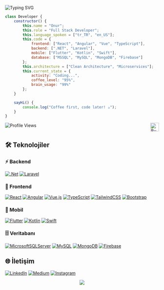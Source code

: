 <div>
  <img src="https://readme-typing-svg.herokuapp.com?font=Fira+Code&size=27&duration=3000&pause=1000&color=6A5ACD&center=true&vCenter=true&width=500&lines=Merhaba+Ben+Onur+TAŞDEMİR+👋;Full+Stack+Developer+🚀;1" alt="Typing SVG" />
</div>

<div align="" width="400">

```javascript
class Developer {
    constructor() {
        this.name = "Onur";
        this.role = "Full Stack Developer";
        this.language_spoken = ["tr_TR", "en_US"];
        this.code = {
            frontend: ["React", "Angular", "Vue", "TypeScript"],
            backend: [".NET", "Laravel"],
            mobile: ["Flutter", "Kotlin", "Swift"],
            database: ["MSSQL", "MySQL", "MongoDB", "Firebase"]
        };
        this.architecture = ["Clean Architecture", "Microservices"];
        this.current_state = {
            activity: "Coding...",
            coffee_level: "95%",
            brain_usage: "99%"
        };
    }

    sayHi() {
        console.log("Coffee first, code later! ☕");
    }
}
```
</div>

<p>
  <img align="left" src="https://komarev.com/ghpvc/?username=onrtsdmr&style=for-the-badge&color=blueviolet" alt="Profile Views"/>
  <a href="https://www.buymeacoffee.com/onurtasdemir" target="_blank">
    <img align="right" src="https://www.buymeacoffee.com/assets/img/custom_images/orange_img.png" alt="Buy Me A Coffee" height="28"/>
  </a>
</p>

<br clear="both"/>

## 🛠 Teknolojiler

### ⚡ Backend
[![.Net](https://img.shields.io/badge/.NET-5C2D91?style=for-the-badge&logo=.net&logoColor=white)](https://learn.microsoft.com/en-us/dotnet/)
[![Laravel](https://img.shields.io/badge/laravel-%23FF2D20.svg?style=for-the-badge&logo=laravel&logoColor=white)](https://laravel.com/docs)

### 🎨 Frontend
[![React](https://img.shields.io/badge/react-%2320232a.svg?style=for-the-badge&logo=react&logoColor=%2361DAFB)](https://react.dev/learn)
[![Angular](https://img.shields.io/badge/angular-%23DD0031.svg?style=for-the-badge&logo=angular&logoColor=white)](https://angular.io/docs)
[![Vue.js](https://img.shields.io/badge/vuejs-%2335495e.svg?style=for-the-badge&logo=vuedotjs&logoColor=%234FC08D)](https://vuejs.org/guide/introduction.html)
[![TypeScript](https://img.shields.io/badge/typescript-%23007ACC.svg?style=for-the-badge&logo=typescript&logoColor=white)](https://www.typescriptlang.org/docs/)
[![TailwindCSS](https://img.shields.io/badge/tailwindcss-%2338B2AC.svg?style=for-the-badge&logo=tailwind-css&logoColor=white)](https://tailwindcss.com/docs)
[![Bootstrap](https://img.shields.io/badge/bootstrap-%23563D7C.svg?style=for-the-badge&logo=bootstrap&logoColor=white)](https://getbootstrap.com/docs/)

### 📱 Mobil
[![Flutter](https://img.shields.io/badge/Flutter-%2302569B.svg?style=for-the-badge&logo=Flutter&logoColor=white)](https://docs.flutter.dev)
[![Kotlin](https://img.shields.io/badge/kotlin-%237F52FF.svg?style=for-the-badge&logo=kotlin&logoColor=white)](https://kotlinlang.org/docs/)
[![Swift](https://img.shields.io/badge/swift-F54A2A?style=for-the-badge&logo=swift&logoColor=white)](https://docs.swift.org/swift-book/)

### 🗄️ Veritabanı
[![MicrosoftSQLServer](https://img.shields.io/badge/Microsoft%20SQL%20Server-CC2927?style=for-the-badge&logo=microsoft%20sql%20server&logoColor=white)](https://learn.microsoft.com/en-us/sql/sql-server/)
[![MySQL](https://img.shields.io/badge/mysql-%2300f.svg?style=for-the-badge&logo=mysql&logoColor=white)](https://dev.mysql.com/doc/)
[![MongoDB](https://img.shields.io/badge/MongoDB-%234ea94b.svg?style=for-the-badge&logo=mongodb&logoColor=white)](https://www.mongodb.com/docs/)
[![Firebase](https://img.shields.io/badge/firebase-%23039BE5.svg?style=for-the-badge&logo=firebase)](https://firebase.google.com/docs)

<div>
  <h2> 🌐 İletişim </h2>
  
  [![LinkedIn](https://img.shields.io/badge/linkedin-%230077B5.svg?style=for-the-badge&logo=linkedin&logoColor=white)](https://linkedin.com/in/onrtsdmr)
  [![Medium](https://img.shields.io/badge/Medium-%23000000.svg?style=for-the-badge&logo=Medium&logoColor=white)](https://medium.com/@onurtasdemir)
  [![Instagram](https://img.shields.io/badge/Instagram-%23E4405F.svg?style=for-the-badge&logo=Instagram&logoColor=white)](https://instagram.com/onrtsdmr38)

</div>

<div align="center">
  <img src="https://capsule-render.vercel.app/api?type=waving&color=gradient&height=100&section=footer"/>
</div>